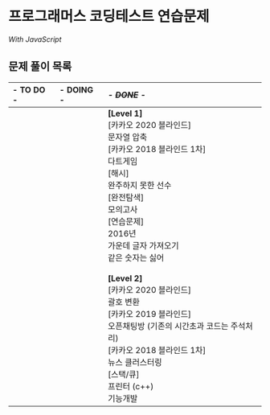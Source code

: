 # 프로그래머스 코딩테스트 연습문제
_With JavaScript_



## 문제 풀이 목록

| - TO DO - | - DOING - | _- ~~DONE~~ -_                                               |
| :-------- | :-------- | :----------------------------------------------------------- |
|           |           | **[Level 1]**<br />[카카오 2020 블라인드]<br />문자열 압축<br />[카카오 2018 블라인드 1차]<br />다트게임<br />[해시]<br />완주하지 못한 선수<br />[완전탐색]<br />모의고사<br />[연습문제]<br />2016년<br />가운데 글자 가져오기<br />같은 숫자는 싫어<br /><br />**[Level 2]**<br />[카카오 2020 블라인드]<br />괄호 변환<br />[카카오 2019 블라인드]<br />오픈채팅방 (기존의 시간초과 코드는 주석처리)<br />[카카오 2018 블라인드 1차]<br />뉴스 클러스터링<br />[스택/큐]<br />프린터 (c++)<br />기능개발<br /> |

